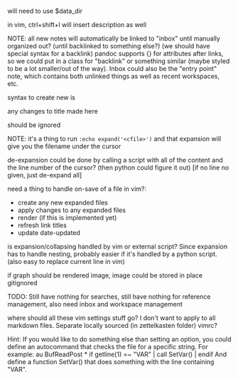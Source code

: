 will need to use $data_dir

in vim, ctrl+shift+l will insert description as well

NOTE: all new notes will automatically be linked to "inbox" until manually
organized out? (until backlinked to something else?) (we should have special
syntax for a backlink) pandoc supports {} for attributes after links, so we
could put in a class for "backlink" or something similar (maybe styled to be
a lot smaller/out of the way). Inbox could also be
the "entry point" note, which contains both unlinked things as well as recent
workspaces, etc.



syntax to create new is
<!--< [insert the title you want]() -->
<!--/-->

<!-- <insert the title you want|2020123.md> -->
<!-- description (only if the link that was expanded had the description next to
it) -->
<!-- </insert the title you want|2020123.md> --> any changes to title made here
should be ignored

NOTE: it's a thing to run `:echo expand('<cfile>')` and that expansion will give
you the filename under the cursor


de-expansion could be done by calling a script with all of the content and the
line number of the cursor? (then python could figure it out) [if no line no
given, just de-expand all]


need a thing to handle on-save of a file in vim?:
* create any new expanded files
* apply changes to any expanded files
* render (if this is implemented yet)
* refresh link titles
* update date-updated

is expansion/collapsing handled by vim or external script? Since expansion has
to handle nesting, probably easier if it's handled by a python script. (also
easy to replace current line in vim)



if graph should be rendered image, image could be stored in place gitignored


TODO: Still have nothing for searches, still have nothing for reference
management, also need inbox and workspace management

where should all these vim settings stuff go? I don't want to apply to all
markdown files. Separate locally sourced (in zettelkasten folder) vimrc?



Hint: If you would like to do something else than setting an option, you could
define an autocommand that checks the file for a specific string.  For
example:
	au BufReadPost * if getline(1) =~ "VAR" | call SetVar() | endif
And define a function SetVar() that does something with the line containing
"VAR".

